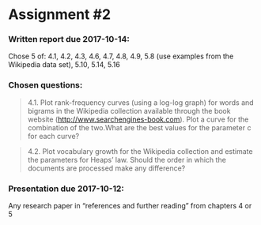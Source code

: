 # Assignment #2

### Written report due 2017-10-14:

Chose 5 of: 4.1, 4.2, 4.3, 4.6, 4.7, 4.8, 4.9, 5.8 (use examples from the Wikipedia data set), 5.10, 5.14, 5.16

### Chosen questions:

> 4.1. Plot rank-frequency curves (using a log-log graph) for words and bigrams in
the Wikipedia collection available through the book website (http://www.searchengines-book.com).
Plot a curve for the combination of the two.What are the best
values for the parameter c for each curve?

> 4.2. Plot vocabulary growth for the Wikipedia collection and estimate the parameters
for Heaps’ law. Should the order in which the documents are processed
make any difference?

### Presentation due 2017-10-12:

Any research paper in “references and further reading” from chapters 4 or 5
